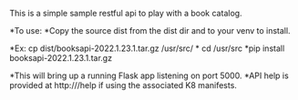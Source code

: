 This is a simple sample restful api to play with a book catalog.

*To use:
*Copy the source dist from the dist dir and to your venv to install.

*Ex: cp dist/booksapi-2022.1.23.1.tar.gz /usr/src/
    * cd /usr/src
    *pip install booksapi-2022.1.23.1.tar.gz

*This will bring up a running Flask app listening on port 5000.
*API help is provided at http://<IP>/help if using the associated K8 manifests.



